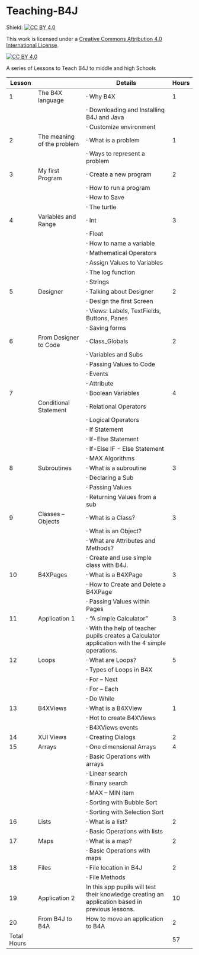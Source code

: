 # Teaching-B4J
Shield: [![CC BY 4.0][cc-by-shield]][cc-by]

This work is licensed under a
[Creative Commons Attribution 4.0 International License][cc-by].

[![CC BY 4.0][cc-by-image]][cc-by]

[cc-by]: http://creativecommons.org/licenses/by/4.0/
[cc-by-image]: https://i.creativecommons.org/l/by/4.0/88x31.png
[cc-by-shield]: https://img.shields.io/badge/License-CC%20BY%204.0-lightgrey.svg

A series of Lessons to Teach B4J to middle and high Schools 

| Lesson      |                              | Details                                                                                               | Hours |
|-------------|------------------------------|-------------------------------------------------------------------------------------------------------|-------|
| 1           | The B4X language             | ·  Why B4X                                                                                            | 1     |
|             |                              | ·    Downloading and Installing B4J and Java                                                          |       |
|             |                              | ·  Customize environment                                                                              |       |
| 2           | The   meaning of the problem | ·  What is a problem                                                                                  | 1     |
|             |                              | ·    Ways to represent a problem                                                                      |       |
| 3           | My first Program             | ·  Create a new program                                                                               | 2     |
|             |                              | ·    How to run a program                                                                             |       |
|             |                              | ·    How to Save                                                                                      |       |
|             |                              | ·    The turtle                                                                                       |       |
| 4           | Variables and Range          | ·  Int                                                                                                | 3     |
|             |                              | ·  Float                                                                                              |       |
|             |                              | ·    How to name a variable                                                                           |       |
|             |                              | ·  Mathematical Operators                                                                             |       |
|             |                              | ·  Assign Values to Variables                                                                         |       |
|             |                              | ·  The log function                                                                                   |       |
|             |                              | ·  Strings                                                                                            |       |
| 5           | Designer                     | ·  Talking about Designer                                                                             | 2     |
|             |                              | ·  Design the first Screen                                                                            |       |
|             |                              | ·    Views: Labels, TextFields, Buttons, Panes                                                        |       |
|             |                              | ·  Saving forms                                                                                       |       |
| 6           | From Designer to Code        | ·  Class_Globals                                                                                      | 2     |
|             |                              | ·    Variables and Subs                                                                               |       |
|             |                              | ·    Passing Values to Code                                                                           |       |
|             |                              | ·    Events                                                                                           |       |
|             |                              | ·    Attribute                                                                                        |       |
| 7           |                              | ·  Boolean   Variables                                                                                | 4     |
|             | Conditional Statement        | ·  Relational  Operators                                                                              |       |
|             |                              | ·  Logical   Operators                                                                                |       |
|             |                              | ·  If   Statement                                                                                     |       |
|             |                              | ·  If-Else   Statement                                                                                |       |
|             |                              | ·  If-Else IF   - Else Statement                                                                      |       |
|             |                              | ·  MAX   Algorithms                                                                                   |       |
| 8           | Subroutines                  | ·  What is a   subroutine                                                                             | 3     |
|             |                              | ·    Declaring a Sub                                                                                  |       |
|             |                              | ·    Passing Values                                                                                   |       |
|             |                              | ·    Returning Values from a sub                                                                      |       |
| 9           | Classes – Objects            | ·  What is a   Class?                                                                                 | 3     |
|             |                              | ·    What is an Object?                                                                               |       |
|             |                              | ·    What are Attributes and Methods?                                                                 |       |
|             |                              | ·    Create and use simple class with B4J.                                                            |       |
| 10          | B4XPages                     | ·  What is a   B4XPage                                                                                | 3     |
|             |                              | ·    How to Create and Delete a B4XPage                                                               |       |
|             |                              | ·    Passing Values within Pages                                                                      |       |
| 11          | Application 1                | ·  “A simple   Calculator”                                                                            | 3     |
|             |                              | ·    With the help of teacher pupils creates a   Calculator application with the 4 simple operations. |       |
| 12          | Loops                        | ·  What are   Loops?                                                                                  | 5     |
|             |                              | ·    Types of Loops in B4X                                                                            |       |
|             |                              | ·    For – Next                                                                                       |       |
|             |                              | ·    For – Each                                                                                       |       |
|             |                              | ·    Do While                                                                                         |       |
| 13          | B4XViews                     | ·  What is a   B4XView                                                                                | 1     |
|             |                              | ·    Hot to create B4XViews                                                                           |       |
|             |                              | ·    B4XViews events                                                                                  |       |
| 14          | XUI Views                    | ·  Creating   Dialogs                                                                                 | 2     |
| 15          | Arrays                       | ·  One   dimensional Arrays                                                                           | 4     |
|             |                              | ·    Basic Operations with arrays                                                                     |       |
|             |                              | ·    Linear search                                                                                    |       |
|             |                              | ·    Binary search                                                                                    |       |
|             |                              | ·    MAX – MIN item                                                                                   |       |
|             |                              | ·    Sorting with Bubble Sort                                                                         |       |
|             |                              | ·    Sorting with Selection Sort                                                                      |       |
| 16          | Lists                        | ·  What is a   list?                                                                                  | 2     |
|             |                              | ·    Basic Operations with lists                                                                      |       |
| 17          | Maps                         | ·  What is a   map?                                                                                   | 2     |
|             |                              | ·    Basic Operations with maps                                                                       |       |
| 18          | Files                        | ·  File   location in B4J                                                                             | 2     |
|             |                              | ·    File Methods                                                                                     |       |
| 19          | Application 2                | In this app pupils will test their   knowledge creating an application based in previous lessons.     | 10    |
| 20          | From B4J to B4A              | How to move an application to B4A                                                                     | 2     |
| Total Hours |                              |                                                                                                       | 57    |
